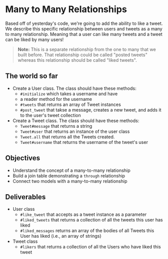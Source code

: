 # Many to Many Relationships

Based off of yesterday's code, we're going to add the ability to like a tweet. We describe this specific relationship between users and tweets as a many to many relationship. Meaning that a user can like many tweets and a tweet can be liked by many users!

> **Note:** This is a separate relationship from the one to many that we built before. That relationship could be called "posted tweets" whereas this relationship should be called "liked tweets".

## The world so far

* Create a User class. The class should have these methods:
  * `#initialize` which takes a username and have
  * a reader method for the username
  * `#tweets` that returns an array of Tweet instances
  * `#post_tweet` that takse a message, creates a new tweet, and adds it to the user's tweet collection
* Create a Tweet class. The class should have these methods:
  * `Tweet#message` that returns a string
  * `Tweet#user` that returns an instance of the user class
  * `Tweet.all` that returns all the Tweets created.
  * `Tweet#username` that returns the username of the tweet's user

## Objectives
  * Understand the concept of a many-to-many relationship
  * Build a join table demonstrating a `through` relationship
  * Connect two models with a many-to-many relationship
  
## Deliverables

* User class
  * `#like_tweet` that accepts as a tweet instance as a parameter
  * `#liked_tweets` that returns a collection of all the tweets this user has liked
  * `#liked_messages` returns an array of the bodies of all Tweets this User has liked (i.e., an array of strings)
* Tweet class
  * `#likers` that returns a collection of all the Users who have liked this tweet
